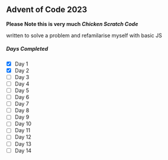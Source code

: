 ## Advent of Code 2023

**Please Note this is very much _Chicken Scratch Code_**

written to solve a problem and refamilarise myself with basic JS

##### Days Completed

- [x] Day 1
- [x] Day 2
- [ ] Day 3
- [ ] Day 4
- [ ] Day 5
- [ ] Day 6
- [ ] Day 7
- [ ] Day 8
- [ ] Day 9
- [ ] Day 10
- [ ] Day 11
- [ ] Day 12
- [ ] Day 13
- [ ] Day 14
